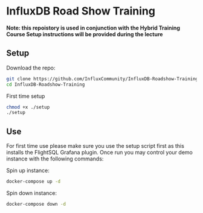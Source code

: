 # InfluxDB Road Show Training
**Note: this repoistory is used in conjunction with the Hybrid Training Course Setup instructions will be provided during the lecture**

## Setup
Download the repo:
```bash
git clone https://github.com/InfluxCommunity/InfluxDB-Roadshow-Training.git
cd InfluxDB-Roadshow-Training
```

First time setup
```bash
chmod +x ./setup
./setup
```

## Use
For first time use please make sure you use the setup script first as this installs the FlightSQL Grafana plugin. Once run you may control your demo instance with the following commands:

Spin up instance:
```bash
docker-compose up -d
```

Spin down instance:
```bash
docker-compose down -d
```
